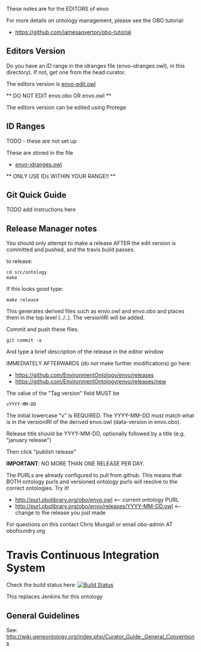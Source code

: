 These notes are for the EDITORS of envo

For more details on ontology management, please see the OBO tutorial:

 * https://github.com/jamesaoverton/obo-tutorial

## Editors Version

Do you have an ID range in the idranges file (envo-idranges.owl),
in this directory). If not, get one from the head curator. 

The editors version is [envo-edit.owl](envo-edit.owl)

** DO NOT EDIT envo.obo OR envo.owl **

The editors version can be edited using Protege

## ID Ranges

TODO - these are not set up

These are stored in the file

 * [envo-idranges.owl](envo-idranges.owl)

** ONLY USE IDs WITHIN YOUR RANGE!! **
 
## Git Quick Guide

TODO add instructions here

## Release Manager notes

You should only attempt to make a release AFTER the edit version is
committed and pushed, and the travis build passes.

to release:

    cd src/ontology
    make

If this looks good type:

    make release

This generates derived files such as envo.owl and envo.obo and places
them in the top level (../..). The versionIRI will be added.

Commit and push these files.

    git commit -a

And type a brief description of the release in the editor window

IMMEDIATELY AFTERWARDS (do *not* make further modifications) go here:

 * https://github.com/EnvironmentOntology/envo/releases
 * https://github.com/EnvironmentOntology/envo/releases/new

The value of the "Tag version" field MUST be

    vYYYY-MM-DD

The initial lowercase "v" is REQUIRED. The YYYY-MM-DD *must* match
what is in the versionIRI of the derived envo.owl (data-version in
envo.obo).

Release title should be YYYY-MM-DD, optionally followed by a title (e.g. "january release")

Then click "publish release"

__IMPORTANT__: NO MORE THAN ONE RELEASE PER DAY.

The PURLs are already configured to pull from github. This means that
BOTH ontology purls and versioned ontology purls will resolve to the
correct ontologies. Try it!

 * http://purl.obolibrary.org/obo/envo.owl <-- current ontology PURL
 * http://purl.obolibrary.org/obo/envo/releases/YYYY-MM-DD.owl <-- change to the release you just made

For questions on this contact Chris Mungall or email obo-admin AT obofoundry.org

# Travis Continuous Integration System

Check the build status here: [![Build Status](https://travis-ci.org/EnvironmentOntology/envo.svg?branch=master)](https://travis-ci.org/EnvironmentOntology/envo)

This replaces Jenkins for this ontology

## General Guidelines

See:
http://wiki.geneontology.org/index.php/Curator_Guide:_General_Conventions

